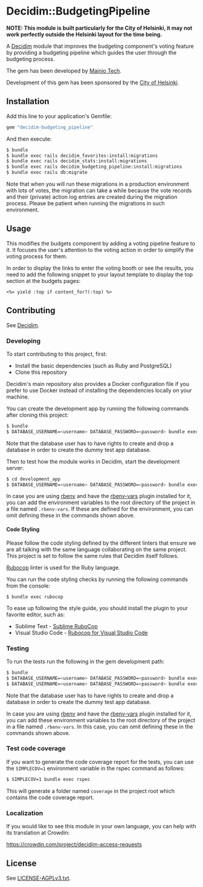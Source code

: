 # Decidim::BudgetingPipeline

**NOTE: This module is built particularly for the City of Helsinki, it may not
work perfectly outside the Helsinki layout for the time being.**

A [Decidim](https://github.com/decidim/decidim) module that improves the
budgeting component's voting feature by providing a budgeting pipeline which
guides the user through the budgeting process.

The gem has been developed by [Mainio Tech](https://www.mainiotech.fi/).

Development of this gem has been sponsored by the
[City of Helsinki](https://www.hel.fi/).

## Installation

Add this line to your application's Gemfile:

```ruby
gem "decidim-budgeting_pipeline"
```

And then execute:

```bash
$ bundle
$ bundle exec rails decidim_favorites:install:migrations
$ bundle exec rails decidim_stats:install:migrations
$ bundle exec rails decidim_budgeting_pipeline:install:migrations
$ bundle exec rails db:migrate
```

Note that when you will run these migrations in a production environment with
lots of votes, the migration can take a while because the vote records and their
(private) action log entries are created during the migration process. Please be
patient when running the migrations in such environment.

## Usage

This modifies the budgets component by adding a voting pipeline feature to it.
It focuses the user's attention to the voting action in order to simplify the
voting process for them.

In order to display the links to enter the voting booth or see the results, you
need to add the following snippet to your layout template to display the top
section at the budgets pages:

```erb
<%= yield :top if content_for?(:top) %>
```

## Contributing

See [Decidim](https://github.com/decidim/decidim).

### Developing

To start contributing to this project, first:

- Install the basic dependencies (such as Ruby and PostgreSQL)
- Clone this repository

Decidim's main repository also provides a Docker configuration file if you
prefer to use Docker instead of installing the dependencies locally on your
machine.

You can create the development app by running the following commands after
cloning this project:

```bash
$ bundle
$ DATABASE_USERNAME=<username> DATABASE_PASSWORD=<password> bundle exec rake development_app
```

Note that the database user has to have rights to create and drop a database in
order to create the dummy test app database.

Then to test how the module works in Decidim, start the development server:

```bash
$ cd development_app
$ DATABASE_USERNAME=<username> DATABASE_PASSWORD=<password> bundle exec rails s
```

In case you are using [rbenv](https://github.com/rbenv/rbenv) and have the
[rbenv-vars](https://github.com/rbenv/rbenv-vars) plugin installed for it, you
can add the environment variables to the root directory of the project in a file
named `.rbenv-vars`. If these are defined for the environment, you can omit
defining these in the commands shown above.

#### Code Styling

Please follow the code styling defined by the different linters that ensure we
are all talking with the same language collaborating on the same project. This
project is set to follow the same rules that Decidim itself follows.

[Rubocop](https://rubocop.readthedocs.io/) linter is used for the Ruby language.

You can run the code styling checks by running the following commands from the
console:

```
$ bundle exec rubocop
```

To ease up following the style guide, you should install the plugin to your
favorite editor, such as:

- Sublime Text - [Sublime RuboCop](https://github.com/pderichs/sublime_rubocop)
- Visual Studio Code - [Rubocop for Visual Studio Code](https://github.com/misogi/vscode-ruby-rubocop)

### Testing

To run the tests run the following in the gem development path:

```bash
$ bundle
$ DATABASE_USERNAME=<username> DATABASE_PASSWORD=<password> bundle exec rake test_app
$ DATABASE_USERNAME=<username> DATABASE_PASSWORD=<password> bundle exec rspec
```

Note that the database user has to have rights to create and drop a database in
order to create the dummy test app database.

In case you are using [rbenv](https://github.com/rbenv/rbenv) and have the
[rbenv-vars](https://github.com/rbenv/rbenv-vars) plugin installed for it, you
can add these environment variables to the root directory of the project in a
file named `.rbenv-vars`. In this case, you can omit defining these in the
commands shown above.

### Test code coverage

If you want to generate the code coverage report for the tests, you can use
the `SIMPLECOV=1` environment variable in the rspec command as follows:

```bash
$ SIMPLECOV=1 bundle exec rspec
```

This will generate a folder named `coverage` in the project root which contains
the code coverage report.

### Localization

If you would like to see this module in your own language, you can help with its
translation at Crowdin:

https://crowdin.com/project/decidim-access-requests

## License

See [LICENSE-AGPLv3.txt](LICENSE-AGPLv3.txt).
